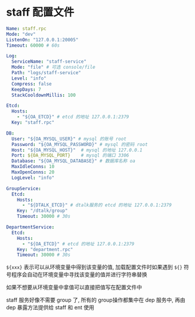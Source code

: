 # staff 配置文件

```yaml
Name: staff.rpc
Mode: "dev"
ListenOn: "127.0.0.1:20005"
Timeout: 60000 # 60s

Log:
  ServiceName: "staff-service"
  Mode: "file" # 可选 console/file
  Path: "logs/staff-service"
  Level: "info"
  Compress: false
  KeepDays: 7
  StackCooldownMillis: 100

Etcd:
  Hosts:
    - "${OA_ETCD}" # etcd 的地址 127.0.0.1:2379
  Key: "staff.rpc"

DB:
  User: "${OA_MYSQL_USER}" # mysql 的账号 root
  Password: "${OA_MYSQL_PASSWORD}" # mysql 的密码 root
  Host: "${OA_MYSQL_HOST}"	# mysql 的地址 127.0.0.1
  Port: ${OA_MYSQL_PORT}	# mysql 的端口 3306
  Database: "${OA_MYSQL_DATABASE}" # 数据库名称 oa
  MaxIdleConns: 10
  MaxOpenConns: 20
  LogLevel: "info"

GroupService:
  Etcd:
    Hosts:
      - "${DTALK_ETCD}" # dtalk服务的 etcd 的地址 127.0.0.1:2379
    Key: "/dtalk/group"
    Timeout: 30000 # 30s

DepartmentService:
  Etcd:
    Hosts:
      - "${OA_ETCD}" # etcd 的地址 127.0.0.1:2379
    Key: "department.rpc"
    Timeout: 30000 # 30s
```

`${xxx}` 表示可以从环境变量中得到该变量的值, 加载配置文件时如果遇到 `${}` 符号程序会自动在环境变量中寻找该变量的值并进行字符串替换

如果不想要从环境变量中拿值可以直接把值写在配置文件中



staff 服务好像不需要 group 了, 所有的 group操作都集中在 dep 服务中, 再由 dep 暴露方法提供给 staff 和 ent 使用